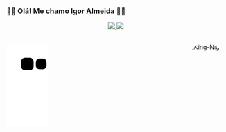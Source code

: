 ### 👾👾 Olá! Me chamo Igor Almeida 👾👾

<div align="center">
  <a href="https://github.com/n0xxe">
  <img height="180em" src="https://github-readme-stats.vercel.app/api?username=n0xxe&show_icons=true&theme=tokyonight&include_all_commits=true&count_private=true"/>
  <img height="500em" src="https://github-readme-stats.vercel.app/api/top-langs/?username=n0xxe&layout=compact&langs_count=7&theme=tokyonight"/>
</div>

  ##
<img align="right" alt="King-Night" height="150" style="border-radius:50px;" src="https://64.media.tumblr.com/2c33f4e6e264cad6fe5b2695cb30472d/66017b3acf2b1d6f-2e/s400x600/a2eff960ffdba073a3bcd204aaae5d02746e3f9e.gifv">
  
![Snake animation](https://github.com/n0xxe/n0xxe/blob/output/github-contribution-grid-snake.svg)
